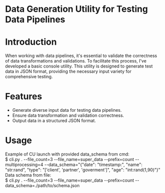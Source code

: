 # Data Generation Utility for Testing Data Pipelines

# Introduction
When working with data pipelines, it's essential to validate the correctness of data transformations and validations. To facilitate this process, I've developed a basic console utility. This utility is designed to generate test data in JSON format, providing the necessary input variety for comprehensive testing.
# Features
* Generate diverse input data for testing data pipelines.
* Ensure data transformation and validation correctness.
* Output data in a structured JSON format.

# Usage

Example of CU launch with provided data_schema from cmd:  
$ cli.py . --file_count=3 --file_name=super_data --prefix=count --multiprocessing=4 --data_schema="{\"date\": \"timestamp:\", \"name\": \"str:rand\", \"type\": \"['client', 'partner', 'goverment']\", \"age\": \"int:rand(1,90)\"}"  
  Data schema from file:  
$ cli.py . --file_count=3 --file_name=super_data --prefix=count --data_schema=./path/to/schema.json
